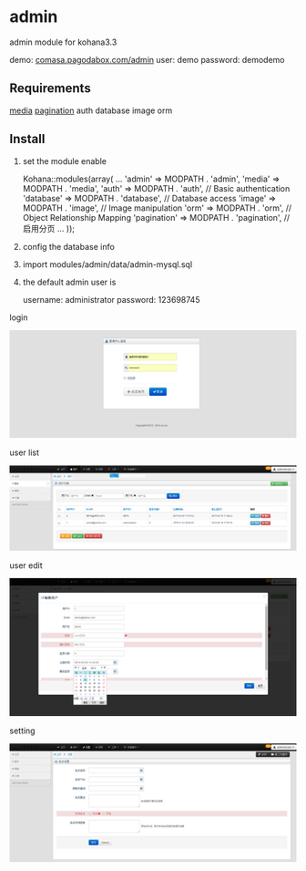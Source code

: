 admin
=====

admin module for kohana3.3

demo: <a target="_blank" href="http://comasa.pagodabox.com">comasa.pagodabox.com/admin</a>
user: demo
password: demodemo

## Requirements
[media](https://github.com/ljyf5593/media)
[pagination](https://github.com/ljyf5593/pagination)
auth
database
image
orm

## Install

1. set the module enable

	Kohana::modules(array(
		...
		'admin' => MODPATH . 'admin',
		'media' => MODPATH . 'media',
		'auth' => MODPATH . 'auth', // Basic authentication
		'database' => MODPATH . 'database', // Database access
		'image' => MODPATH . 'image', // Image manipulation
		'orm' => MODPATH . 'orm', // Object Relationship Mapping
		'pagination' => MODPATH . 'pagination', // 启用分页
		...
	));

2. config the database info

3. import modules/admin/data/admin-mysql.sql

4. the default admin user is

	username: administrator
	password: 123698745

login

![Image](https://raw.githubusercontent.com/ljyf5593/admin/master/data/login.jpg)

user list

![Image](https://raw.githubusercontent.com/ljyf5593/admin/master/data/user_list.jpg)

user edit

![Image](https://raw.githubusercontent.com/ljyf5593/admin/master/data/user_edit.jpg)

setting

![Image](https://raw.githubusercontent.com/ljyf5593/admin/master/data/setting.jpg)

